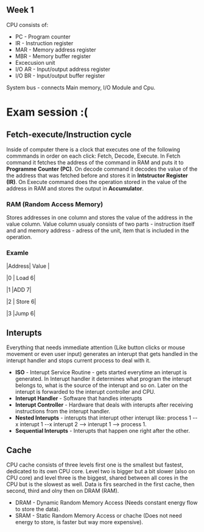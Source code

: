 ## Week 1
CPU consists of:
* PC - Program counter
* IR - Instruction register
* MAR - Memory address register
* MBR - Memory buffer register
* Excecusion unit
* I/O AR - Input/output address register
* I/O BR - Input/output buffer register

System bus - connects Main memory, I/O Module and Cpu.


# Exam session :(

## Fetch-execute/Instruction cycle
Inside of computer there is a clock that executes one of the following commmands in order on each click: Fetch, Decode, Execute. In Fetch command it fetches the address of the command in RAM and puts it to __Programme Counter (PC)__. On decode command it decodes the value of the the address that was fetched before and stores it in __Intstructor Register (IR)__. On  Execute command does the operation stored in the value of the address  in RAM and stores the output in __Accumulator__.

### RAM (Random Access Memory)
Stores addresses in one column and stores the value of the address in the value column. Value  column usualy  consists of two parts - instruction itself and and memory  address - adress of the unit, item that is included in the operation. 

### Examle 
|Address| Value |

|0      | Load 6|

|1      |ADD 7|

|2     | Store 6|

|3      |Jump 6|

## Interupts

Everything that needs immediate attention (Like button clicks or mouse movement or even user input) generates an interupt that gets handled in the interupt handler and stops current process to deal with it. 
- __ISO__ - Interupt Service Routine - gets started everytime an interupt is generated. In Interupt handler it determines what program the interupt belongs to, what is the source of the interupt and so on. Later on the interupt is forwarded to the interupt controller and CPU.
- __Interupt Handler__ - Software that handles interupts
- __Interupt Controller__ - Hardware that deals with interupts after receiving instructions from the interupt handler.
- __Nested Interupts__ - interupts that interupt other interupt like: process 1 --x interupt 1 --x interupt 2 --> interupt 1 --> process 1.
- __Sequential Interupts__ - Interupts that happen one right  after the other.

## Cache 
CPU cache consists of three levels first one is the smallest but fastest, dedicated to its own CPU core. Level two is bigger but a bit slower (also on CPU core) and level three is the biggest, shared between all cores in the CPU but is the slowest as well. Data is firs searched in the first cache, then second, third and olny then on DRAM (RAM).
- DRAM - Dynamic Random Memory Access (Needs constant energy flow to store the data).
- SRAM - Static Random Memory Access  or chache (Does not need energy to store, is faster but way more expensive).